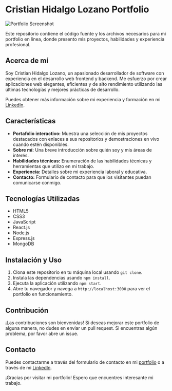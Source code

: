 # Cristian Hidalgo Lozano Portfolio

![Portfolio Screenshot](portfolio_screenshot.png)

Este repositorio contiene el código fuente y los archivos necesarios para mi portfolio en línea, donde presento mis proyectos, habilidades y experiencia profesional.

## Acerca de mí

Soy Cristian Hidalgo Lozano, un apasionado desarrollador de software con experiencia en el desarrollo web frontend y backend. Me esfuerzo por crear aplicaciones web elegantes, eficientes y de alto rendimiento utilizando las últimas tecnologías y mejores prácticas de desarrollo.

Puedes obtener más información sobre mi experiencia y formación en mi [LinkedIn](https://www.linkedin.com/in/cristian-hidalgo-lozano-2b50ab23a/).

## Características

- **Portafolio interactivo:** Muestra una selección de mis proyectos destacados con enlaces a sus repositorios y demostraciones en vivo cuando estén disponibles.
- **Sobre mí:** Una breve introducción sobre quién soy y mis áreas de interés.
- **Habilidades técnicas:** Enumeración de las habilidades técnicas y herramientas que utilizo en mi trabajo.
- **Experiencia:** Detalles sobre mi experiencia laboral y educativa.
- **Contacto:** Formulario de contacto para que los visitantes puedan comunicarse conmigo.

## Tecnologías Utilizadas

- HTML5
- CSS3
- JavaScript
- React.js
- Node.js
- Express.js
- MongoDB

## Instalación y Uso

1. Clona este repositorio en tu máquina local usando `git clone`.
2. Instala las dependencias usando `npm install`.
3. Ejecuta la aplicación utilizando `npm start`.
4. Abre tu navegador y navega a `http://localhost:3000` para ver el portfolio en funcionamiento.

## Contribución

¡Las contribuciones son bienvenidas! Si deseas mejorar este portfolio de alguna manera, no dudes en enviar un pull request. Si encuentras algún problema, por favor abre un issue.

## Contacto

Puedes contactarme a través del formulario de contacto en mi [portfolio](https://www.linkedin.com/in/cristian-hidalgo-lozano-2b50ab23a/) o a través de mi [LinkedIn](https://www.linkedin.com/in/cristian-hidalgo-lozano-2b50ab23a/).

¡Gracias por visitar mi portfolio! Espero que encuentres interesante mi trabajo.